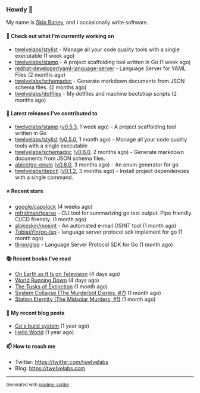 ### Howdy 👋

My name is [Skip Baney](https://twelvelabs.com), and I occasionally write software.

#### 👷 Check out what I'm currently working on

- [twelvelabs/stylist](https://github.com/twelvelabs/stylist) - Manage all your code quality tools with a single executable (1 week ago)
- [twelvelabs/stamp](https://github.com/twelvelabs/stamp) - A project scaffolding tool written in Go (1 week ago)
- [redhat-developer/yaml-language-server](https://github.com/redhat-developer/yaml-language-server) - Language Server for YAML Files (2 months ago)
- [twelvelabs/schemadoc](https://github.com/twelvelabs/schemadoc) - Generate markdown documents from JSON schema files. (2 months ago)
- [twelvelabs/dotfiles](https://github.com/twelvelabs/dotfiles) - My dotfiles and machine bootstrap scripts  (2 months ago)

#### 🔭 Latest releases I've contributed to

- [twelvelabs/stamp](https://github.com/twelvelabs/stamp) ([v0.5.3](https://github.com/twelvelabs/stamp/releases/tag/v0.5.3), 1 week ago) - A project scaffolding tool written in Go
- [twelvelabs/stylist](https://github.com/twelvelabs/stylist) ([v0.5.0](https://github.com/twelvelabs/stylist/releases/tag/v0.5.0), 1 month ago) - Manage all your code quality tools with a single executable
- [twelvelabs/schemadoc](https://github.com/twelvelabs/schemadoc) ([v0.6.0](https://github.com/twelvelabs/schemadoc/releases/tag/v0.6.0), 2 months ago) - Generate markdown documents from JSON schema files.
- [abice/go-enum](https://github.com/abice/go-enum) ([v0.6.0](https://github.com/abice/go-enum/releases/tag/v0.6.0), 3 months ago) - An enum generator for go
- [twelvelabs/depctl](https://github.com/twelvelabs/depctl) ([v0.1.2](https://github.com/twelvelabs/depctl/releases/tag/v0.1.2), 3 months ago) - Install project dependencies with a single command.

#### ⭐ Recent stars

- [google/capslock](https://github.com/google/capslock) (4 weeks ago)
- [mfridman/tparse](https://github.com/mfridman/tparse) - CLI tool for summarizing go test output. Pipe friendly. CI/CD friendly. (1 month ago)
- [alpkeskin/mosint](https://github.com/alpkeskin/mosint) - An automated e-mail OSINT tool (1 month ago)
- [TobiasYin/go-lsp](https://github.com/TobiasYin/go-lsp) - language server protocol sdk implement for go (1 month ago)
- [tliron/glsp](https://github.com/tliron/glsp) - Language Server Protocol SDK for Go (1 month ago)

#### 📚 Recent books I've read

- [On Earth as It Is on Television](https://www.goodreads.com/review/show/5308338220?utm_medium=api&amp;utm_source=rss) (4 days ago)
- [World Running Down](https://www.goodreads.com/review/show/5314703206?utm_medium=api&amp;utm_source=rss) (4 days ago)
- [The Tusks of Extinction](https://www.goodreads.com/review/show/6235914464?utm_medium=api&amp;utm_source=rss) (1 month ago)
- [System Collapse (The Murderbot Diaries, #7)](https://www.goodreads.com/review/show/5308316531?utm_medium=api&amp;utm_source=rss) (1 month ago)
- [Station Eternity (The Midsolar Murders, #1)](https://www.goodreads.com/review/show/5027290745?utm_medium=api&amp;utm_source=rss) (1 month ago)

#### 📜 My recent blog posts

- [Go&#39;s build system](https://twelvelabs.com/2023/01/02/go-build-system/) (1 year ago)
- [Hello World](https://twelvelabs.com/2022/11/20/hello-world/) (1 year ago)

#### 📫 How to reach me

- Twitter: <https://twitter.com/twelvelabs>
- Blog: <https://twelvelabs.com>

---

<sup>Generated with [readme-scribe](https://github.com/muesli/readme-scribe)</sup>
